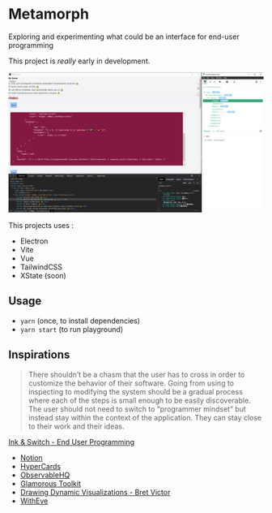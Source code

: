 # Metamorph

Exploring and experimenting what could be an interface for end-user programming

This project is *really* early in development.

![Current State Screenshot](./current.png)

This projects uses :

- Electron
- Vite
- Vue
- TailwindCSS
- XState (soon)

## Usage

- `yarn` (once, to install dependencies)
- `yarn start` (to run playground)

## Inspirations

> There shouldn’t be a chasm that the user has to cross in order to customize the behavior of their software. Going from using to inspecting to modifying the system should be a gradual process where each of the steps is small enough to be easily discoverable. The user should not need to switch to “programmer mindset” but instead stay within the context of the application. They can stay close to their work and their ideas.

[Ink & Switch - End User Programming](https://www.inkandswitch.com/end-user-programming.html)

- [Notion](https://www.notion.so/)
- [HyperCards](https://www.vipercard.net/0.3/html/video3.html)
- [ObservableHQ](https://observablehq.com/demo)
- [Glamorous Toolkit](https://gtoolkit.com)
- [Drawing Dynamic Visualizations - Bret Victor](http://worrydream.com/DrawingDynamicVisualizationsTalkAddendum/)
- [WithEve](http://witheve.com)
